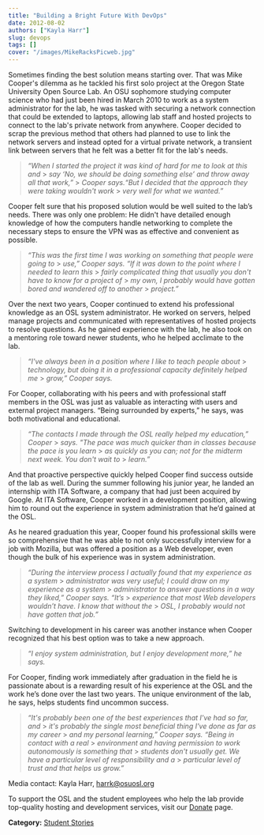 ```yaml
---
title: "Building a Bright Future With DevOps"
date: 2012-08-02
authors: ["Kayla Harr"]
slug: devops
tags: []
cover: "/images/MikeRacksPicweb.jpg"
---
```


Sometimes finding the best solution means starting over. That was Mike Cooper's dilemma as he tackled his first solo
project at the Oregon State University Open Source Lab. An OSU sophomore studying computer science who had just been
hired in March 2010 to work as a system administrator for the lab, he was tasked with securing a network connection that
could be extended to laptops, allowing lab staff and hosted projects to connect to the lab's private network from
anywhere. Cooper decided to scrap the previous method that others had planned to use to link the network servers and
instead opted for a virtual private network, a transient link between servers that he felt was a better fit for the
lab's needs.

> _“When I started the project it was kind of hard for me to look at this and_ > _say ‘No, we should be doing something
> else’ and throw away all that work,”_ > _Cooper says.“But I decided that the approach they were taking wouldn't
> work_ > _very well for what we wanted.”_

Cooper felt sure that his proposed solution would be well suited to the lab’s needs. There was only one problem: He
didn't have detailed enough knowledge of how the computers handle networking to complete the necessary steps to ensure
the VPN was as effective and convenient as possible.

> _“This was the first time I was working on something that people were going to_ > _use,” Cooper says. “If it was down
> to the point where I needed to learn this_ > _fairly complicated thing that usually you don't have to know for a
> project of_ > _my own, I probably would have gotten bored and wandered off to another_ > _project.”_

Over the next two years, Cooper continued to extend his professional knowledge as an OSL system administrator. He worked
on servers, helped manage projects and communicated with representatives of hosted projects to resolve questions. As he
gained experience with the lab, he also took on a mentoring role toward newer students, who he helped acclimate to the
lab.

> _“I've always been in a position where I like to teach people about_ > _technology, but doing it in a professional
> capacity definitely helped me_ > _grow,” Cooper says._

For Cooper, collaborating with his peers and with professional staff members in the OSL was just as valuable as
interacting with users and external project managers. “Being surrounded by experts,” he says, was both motivational and
educational.

> _“The contacts I made through the OSL really helped my education,” Cooper_ > _says. "The pace was much quicker than in
> classes because the pace is you learn_ > _as quickly as you can; not for the midterm next week. You don't wait to_ >
> _learn.”_

And that proactive perspective quickly helped Cooper find success outside of the lab as well. During the summer
following his junior year, he landed an internship with ITA Software, a company that had just been acquired by Google.
At ITA Software, Cooper worked in a development position, allowing him to round out the experience in system
administration that he’d gained at the OSL.

As he neared graduation this year, Cooper found his professional skills were so comprehensive that he was able to not
only successfully interview for a job with Mozilla, but was offered a position as a Web developer, even though the bulk
of his experience was in system administration.

> _“During the interview process I actually found that my experience as a system_ > _administrator was very useful; I
> could draw on my experience as a system_ > _administrator to answer questions in a way they liked,” Cooper says.
> “It’s_ > _experience that most Web developers wouldn’t have. I know that without the_ > _OSL, I probably would not
> have gotten that job.”_

Switching to development in his career was another instance when Cooper recognized that his best option was to take a
new approach.

> _“I enjoy system administration, but I enjoy development more,” he says._

For Cooper, finding work immediately after graduation in the field he is passionate about is a rewarding result of his
experience at the OSL and the work he’s done over the last two years. The unique environment of the lab, he says, helps
students find uncommon success.

> _“It's probably been one of the best experiences that I've had so far, and_ > _it's probably the single most
> beneficial thing I've done as far as my career_ > _and my personal learning,” Cooper says. “Being in contact with a
> real_ > _environment and having permission to work autonomously is something that_ > _students don't usually get. We
> have a particular level of responsibility and a_ > _particular level of trust and that helps us grow.”_

Media contact: Kayla Harr, <harrk@osuosl.org>

To support the OSL and the student employees who help the lab provide top-quality hosting and development services,
visit our [Donate](/donate) page.

**Category:** [Student Stories](/student-stories)

